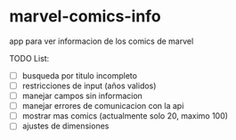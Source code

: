 marvel-comics-info
===================

app para ver informacion de los comics de marvel


TODO List:
- [ ] busqueda por titulo incompleto
- [ ] restricciones de input (años validos)
- [ ] manejar campos sin informacion
- [ ] manejar errores de comunicacion con la api
- [ ] mostrar mas comics (actualmente solo 20, maximo 100)
- [ ] ajustes de dimensiones
